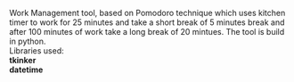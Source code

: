 Work Management tool, based on Pomodoro technique which uses kitchen
timer to work for 25 minutes and take a short break of 5 minutes break
and after 100 minutes of work take a long break of 20 mintues.
The tool is build in python.<br>
Libraries used:<br>
<b>tkinker<br>
datetime</b>
